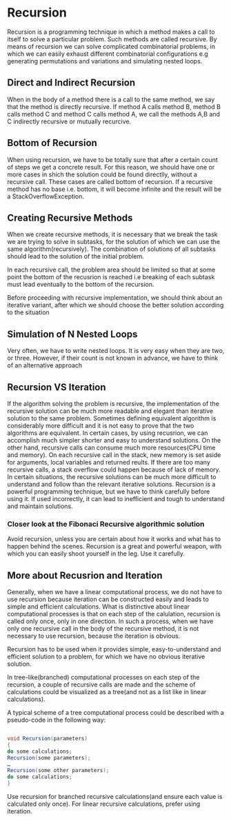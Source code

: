 # Recursion

Recursion is a programming technique in which a method makes a call to itself to solve a particular problem. Such methods are called recursive. By means of recursion we can solve complicated combinatorial problems, in which we can easily exhaust different combinatorial configurations e.g generating permutations and variations and simulating nested loops.

## Direct and Indirect Recursion

When in the body of a method there is a call to the same method, we say that the method is directly recursive. If method A calls method B, method B calls method C and method C calls method A, we call the methods A,B and C indirectly recursive or mutually recurcive.

## Bottom of Recursion

When using recursion, we have to be totally sure that after a certain count of steps we get a concrete result. For this reason, we should have one or more cases in shich the solution could be found directlly, without a recursive call. These cases are called bottom of recursion.
If a recursive method has no base i.e. bottom, it will become infinite and the result will be a StackOverflowException.

## Creating Recursive Methods

When we create recursive methods, it is necessary that we break the task we are trying to solve in subtasks, for the solution of which we can use the same algorithm(recursively). The combination of solutions of all subtasks should lead to the solution of the initial problem.

In each recursive call, the problem area should be limited so that at some point the bottom of the recusrion is reached i.e breaking of each subtask must lead eventually to the bottom of the recursion.

Before proceeding with recursive implementation, we should think about an iterative variant, after which we should choose the better solution according to the situation

## Simulation of N Nested Loops

Very often, we have to write nested loops. It is very easy when they are two, or three. However, if their count is not known in advance, we have to think of an alternative approach

## Recursion VS Iteration

If the algorithm solving the problem is recursive, the implementation of the recursive solution can be much more readable and elegant than iterative solution to the same problem. Sometimes defining equivalent algorithm is considerably more difficult and it is not easy to prove that the two algorithms are equivalent.
In certain cases, by using recusrion, we can accomplish much simpler shorter and easy to understand solutions. On the other hand, recursive calls can consume much more resources(CPU time and memory). On each recursive call in the stack, new memory is set aside for arguments, local variables and returned reults. If there are too many recursive calls, a stack overflow could happen because of lack of memory. In certain situations, the recursive solutions can be much more difficult to understand and follow than the relevant iterative solutions.
Recursion is a powerful programming technique, but we have to think carefully before using it. If used incorrectly, it can lead to inefficient and tough to understand and maintain solutions.

### Closer look at the Fibonaci Recursive algorithmic solution

Avoid recursion, unless you are certain about how it works and what has to happen behind the scenes. Recursion is a great and powerful weapon, with which you can easily shoot yourself in the leg. Use it carefully.

## More about Recusrion and Iteration

Generally, when we have a linear computational process, we do not have to use recursion because iteration can be constructed easily and leads to simple and efficient calculations.
What is distinctive about linear computational processes is that on each step of the calulation, recursion is called only once, only in one direction. In such a process, when we have only one recursive call in the body of the recursive method, it is not necessary to use recursion, because the iteration is obvious.

Recursion has to be used when it provides simple, easy-to-understand and efficient solution to a problem, for which we have no obvious iterative solution.

In tree-like(branched) computational processes on each step of the recursion, a couple of recursive calls are made and the scheme of calculations could be visualized as a tree(and not as a list like in linear calculations).

A typical scheme of a tree computational process could be described with a pseudo-code in the following way:

```C#

void Recursion(parameters)
{
do some calculations;
Recursion(some parameters);
…
Recursion(some other parameters);
do some calculations;
}

```
Use recursion for branched recursive calculations(and ensure each value is calculated only once). For linear recursive calculations, prefer using iteration.
